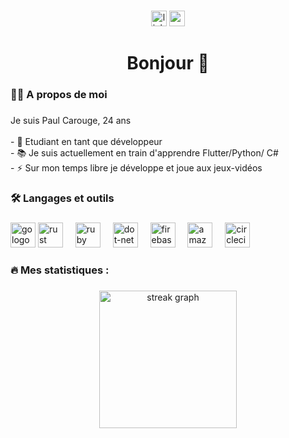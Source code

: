 ###

<div align="center">
  <a href="https://www.linkedin.com/in/pcarouge/"><img src="https://img.shields.io/static/v1?message=LinkedIn&logo=linkedin&label=&color=0077B5&logoColor=white&labelColor=&style=for-the-badge" height="25" alt="linkedin logo"  /></a>
  <a href="https://www.youtube.com/@offhepaul"><img src="https://img.shields.io/static/v1?message=Youtube&logo=youtube&label=&color=FF0000&logoColor=white&labelColor=&style=for-the-badge" height="25" alt="youtube logo"  /></a>
</div>

###

###

<h1 align="center">Bonjour 👋</h1>

###

<h3 align="left">👩‍💻  A propos de moi</h3>

###

<p align="left">Je suis Paul Carouge, 24 ans<br><br>- 🔭 Etudiant en tant que développeur <br>- 📚 Je suis actuellement en train d'apprendre Flutter/Python/ C# <br>- ⚡ Sur mon temps libre je développe et joue aux jeux-vidéos </p>

###

<h3 align="left">🛠 Langages et outils</h3>

###

<div align="left">
 <img src="https://icons8.com/icon/7I3BjCqe9rjG/flutter" height="40" alt="go logo"  />
  <img src="https://cdn.jsdelivr.net/gh/devicons/devicon/icons/rust/rust-plain.svg" height="40" alt="rust logo"  />
  <img width="12" />
  <img src="https://icons8.com/icon/108784/javascript" height="40" alt="ruby logo"  />
  <img width="12" />
  <img src="https://icons8.com/icon/v8RpPQUwv0N8/html-5" height="40" alt="dot-net logo"  />
  <img width="12" />
  <img src="https://icons8.com/icon/21278/css3" height="40" alt="firebase logo"  />
  <img width="12" />
  <img src="https://icons8.com/icon/13441/python" height="40" alt="amazonwebservices logo"  />
  <img width="12" />
  <img src="https://icons8.com/icon/40669/c%2B%2B" height="40" alt="circleci logo"  />
  <img width="12" />
</div>

###

<h3 align="left">🔥   Mes statistiques :</h3>

###

<div align="center">
  <img src="https://streak-stats.demolab.com?user=offHePaul&locale=en&mode=daily&theme=dark&hide_border=false&border_radius=5&order=3" height="220" alt="streak graph"  />
</div>

###
